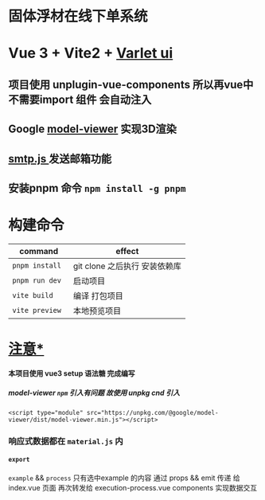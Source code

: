 # 固体浮材在线下单系统

# Vue 3 + Vite2 + <a href="https://github.com/varletjs/varlet" target="_blank">Varlet ui</a>
## 项目使用 unplugin-vue-components 所以再vue中不需要import 组件 会自动注入
## Google <a href="https://modelviewer.dev" target="_blank"> model-viewer</a> 实现3D渲染
## <a href="https://www.smtpjs.com" target="_blank"> smtp.js </a> 发送邮箱功能
## 安装pnpm 命令 `npm install -g pnpm`
# 构建命令

| command              | effect                   |
|-----------------|----------------------|
| `pnpm install ` | git clone 之后执行 安装依赖库 |
| `pnpm run dev`  | 启动项目                 |
| `vite build`    | 编译 打包项目              |
 | `vite preview`  | 本地预览项目               |


# [注意*]()

#### 本项目使用 vue3 setup 语法糖 完成编写

##### model-viewer `npm` 引入有问题 故使用  unpkg cnd 引入

`<script type="module" src="https://unpkg.com/@google/model-viewer/dist/model-viewer.min.js"></script>`

### 响应式数据都在 `material.js` 内
#### `export`
`example` && `process` 只有选中example 的内容 通过 props && emit 传递 给 index.vue 页面 再次转发给 execution-process.vue components 实现数据交互 
